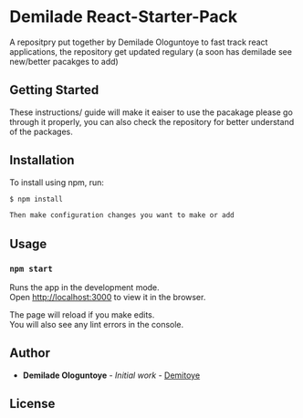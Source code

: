 # Demilade React-Starter-Pack
A repositpry put together by Demilade Ologuntoye to fast track react applications, the repository get updated regulary (a soon has demilade see new/better pacakges to add)
## Getting Started

These instructions/ guide will make it eaiser to use the pacakage please go through it properly, you can also check the repository for better understand of the packages.

## Installation

To install using npm, run:

```sh
$ npm install

Then make configuration changes you want to make or add

```
## Usage

### `npm start`

Runs the app in the development mode.\
Open [http://localhost:3000](http://localhost:3000) to view it in the browser.

The page will reload if you make edits.\
You will also see any lint errors in the console.

## Author

- **Demilade Ologuntoye** - _Initial work_ - [Demitoye](https://github.com/demitoye)

## License